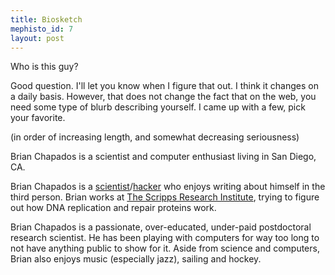 ```yaml
--- 
title: Biosketch
mephisto_id: 7
layout: post
---
```

Who is this guy? 

Good question. I'll let you know when I figure that out. I think it changes on a 
daily basis. However, that does not change the fact that on the web, you 
need some type of blurb describing yourself.  I came up with a few, 
pick your favorite.

(in order of increasing length, and somewhat decreasing seriousness)

Brian Chapados is a scientist and computer enthusiast living in San Diego, CA.

Brian Chapados is a [scientist][]/[hacker][] who 
enjoys writing about himself in the third person. Brian works at
[The Scripps Research Institute][scripps], trying to figure 
out how DNA replication and repair proteins work.

[scientist]: http://www.answers.com/scientist&r=67
[hacker]: http://www.paulgraham.com/gba.html
[scripps]: http://www.scripps.edu

Brian Chapados is a passionate, over-educated, under-paid postdoctoral research 
scientist. He has been playing with computers for way too long to not have anything
public to show for it. Aside from science and computers, Brian also enjoys music
(especially jazz), sailing and hockey.
